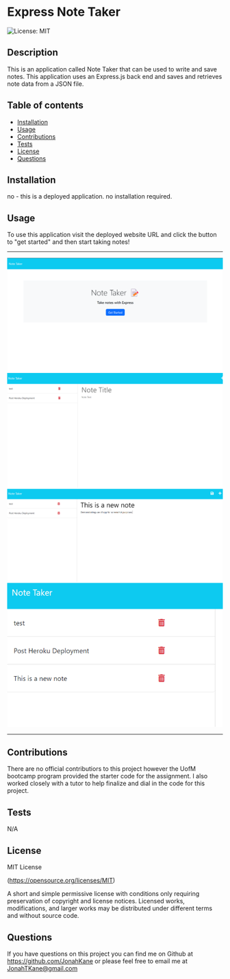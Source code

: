 # Express Note Taker

![License: MIT](https://img.shields.io/badge/License-MIT-yellow.svg)

## Description

This is an application called Note Taker that can be used to write and save notes. This application uses an Express.js back end and saves and retrieves note data from a JSON file.

## Table of contents

- [Installation](#installation)
- [Usage](#usage)
- [Contributions](#contributions)
- [Tests](#tests)
- [License](#license)
- [Questions](#questions)

## Installation

no - this is a deployed application. no installation required.

## Usage

To use this application visit the deployed website URL and click the button to "get started" and then start taking notes!

---

![Main page view](Develop/public/assets/images/MAIN%20VIEW.png)
![View of notes page](Develop/public/assets/images/NOTES%20PAGE.png)
![New note demo](Develop/public/assets/images/new%20note.png)
![Saved new note](Develop/public/assets/images/saved%20new%20note.png)

---

## Contributions

There are no official contributiors to this project however the UofM bootcamp program provided the starter code for the assignment. I also worked closely with a tutor to help finalize and dial in the code for this project.

## Tests

N/A

## License

MIT License

(https://opensource.org/licenses/MIT)

A short and simple permissive license with conditions only requiring preservation of copyright and license notices. Licensed works, modifications, and larger works may be distributed under different terms and without source code.

## Questions

If you have questions on this project you can find me on Github at https://github.com/JonahKane
or please feel free to email me at JonahTKane@gmail.com
